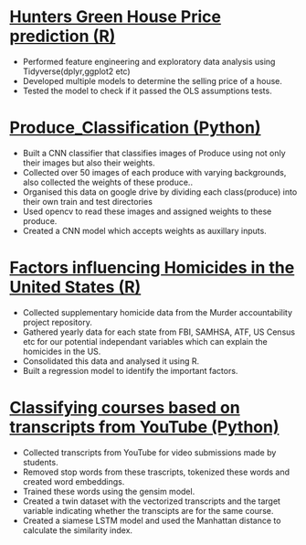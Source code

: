 # [Hunters Green House Price prediction (R)](https://veerak2.github.io/House-price-prediction/HuntersGreenHouseprices.html)
* Performed feature engineering and exploratory data analysis using Tidyverse(dplyr,ggplot2 etc)
* Developed multiple models to determine the selling price of a house.
* Tested the model to check if it passed the OLS assumptions tests.

# [Produce_Classification (Python)](https://github.com/veerak2/Produce_Classification)
* Built a CNN classifier that classifies images of Produce using not only their images but also their weights.
* Collected over 50 images of each produce with varying backgrounds, also collected the weights of these produce..
* Organised this data on google drive by dividing each class(produce) into their own train and test directories
* Used opencv to read these images and assigned weights to these produce.
* Created a CNN model which accepts weights as auxillary inputs. 

# [Factors influencing Homicides in the United States (R)](https://github.com/veerak2/OLS_Regression/blob/main/Data%20Analytics%20Project%20Paper.pdf)
* Collected supplementary homicide data from the Murder accountability project repository.
* Gathered yearly data for each state from FBI, SAMHSA, ATF, US Census etc for our potential independant variables which can explain the homicides in the US.
* Consolidated this data and analysed it using R.
* Built a regression model to identify the important factors.

# [Classifying courses based on transcripts from YouTube (Python)](https://github.com/veerak2/LSTM_SiameseNetwork)
* Collected transcripts from YouTube for video submissions made by students.
* Removed stop words from these trascripts, tokenized these words and created word embeddings.
* Trained these words using the gensim model.
* Created a twin dataset with the vectorized transcripts and the target variable indicating whether the transcipts are for the same course.
* Created a siamese LSTM model and used the Manhattan distance to calculate the similarity index.
